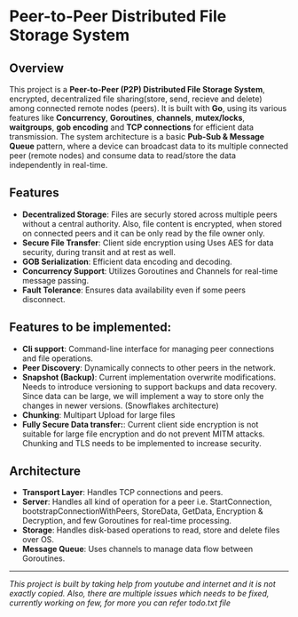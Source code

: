 # Peer-to-Peer Distributed File Storage System
## Overview
This project is a **Peer-to-Peer (P2P) Distributed File Storage System**, encrypted, decentralized file sharing(store, send, recieve and delete) among connected remote nodes (peers). 
It is built with **Go**, using its various features like **Concurrency**, **Goroutines**, **channels**, **mutex/locks**, **waitgroups**, **gob encoding** and **TCP connections** for efficient data transmission.
The system architecture is a basic **Pub-Sub & Message Queue** pattern, where a device can broadcast data to its multiple connected peer (remote nodes) and consume data to read/store the data independently in real-time.

## Features
- **Decentralized Storage**: Files are securly stored across multiple peers without a central authority. Also, file content is encrypted, when stored on connected peers and it can be only read by the file owner only.
- **Secure File Transfer**: Client side encryption using Uses AES for data security, during transit and at rest as well.
- **GOB Serialization**: Efficient data encoding and decoding.
- **Concurrency Support**: Utilizes Goroutines and Channels for real-time message passing.
- **Fault Tolerance**: Ensures data availability even if some peers disconnect.

## Features to be implemented:
- **Cli support**: Command-line interface for managing peer connections and file operations.
- **Peer Discovery**: Dynamically connects to other peers in the network.
- **Snapshot (Backup)**: Current implementation overwrite modifications. Needs to introduce versioning to support backups and data recovery. Since data can be large, we will implement a way to store only the changes in newer versions. (Snowflakes architecture)
- **Chunking**: Multipart Upload for large files
- **Fully Secure Data transfer:**: Current client side encryption is not suitable for large file encryption and do not prevent MITM attacks. Chunking and TLS needs to be implemented to increase security.

## Architecture
- **Transport Layer**: Handles TCP connections and peers.
- **Server**: Handles all kind of operation for a peer i.e. StartConnection, bootstrapConnectionWithPeers, StoreData, GetData, Encryption & Decryption, and few Goroutines for real-time processing.
- **Storage**: Handles disk-based operations to read, store and delete files over OS.
- **Message Queue**: Uses channels to manage data flow between Goroutines.



************************************************************************************************************************************************************************

*This project is built by taking help from youtube and internet and it is not exactly copied. Also, there are multiple issues which needs to be fixed, currently working on few, for more you can refer todo.txt file*

